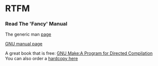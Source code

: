 # RTFM

### Read The 'Fancy' Manual

The generic man [page](http://man7.org/linux/man-pages/man1/make.1.html)

[GNU manual page](https://www.gnu.org/software/make/manual/make.html)

A great book that is free:
[GNU Make:A Program for Directed Compilation](https://www.gnu.org/software/make/manual/make.pdf)
You can also order a [hardcopy here](http://amzn.to/2clf1sw)

